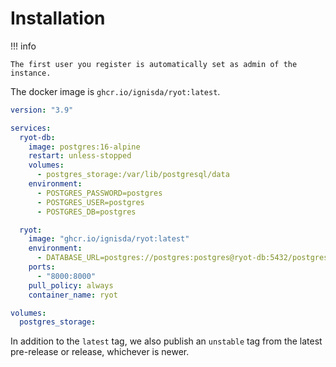 # Installation

!!! info

    The first user you register is automatically set as admin of the instance.

The docker image is `ghcr.io/ignisda/ryot:latest`.

```yaml
version: "3.9"

services:
  ryot-db:
    image: postgres:16-alpine
    restart: unless-stopped
    volumes:
      - postgres_storage:/var/lib/postgresql/data
    environment:
      - POSTGRES_PASSWORD=postgres
      - POSTGRES_USER=postgres
      - POSTGRES_DB=postgres

  ryot:
    image: "ghcr.io/ignisda/ryot:latest"
    environment:
      - DATABASE_URL=postgres://postgres:postgres@ryot-db:5432/postgres
    ports:
      - "8000:8000"
    pull_policy: always
    container_name: ryot

volumes:
  postgres_storage:
```

In addition to the `latest` tag, we also publish an `unstable` tag from the latest
pre-release or release, whichever is newer.
